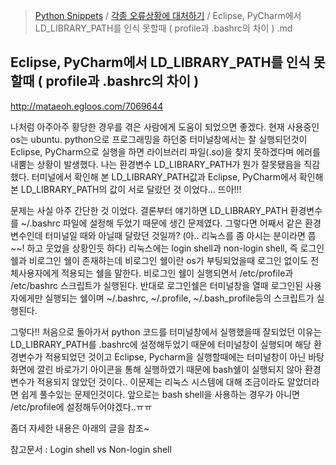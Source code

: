 > [Python Snippets](../README.md) / [각종 오류상황에 대처하기](README.md) / Eclipse, PyCharm에서 LD_LIBRARY_PATH를 인식 못할때 ( profile과 .bashrc의 차이 ) .md
## Eclipse, PyCharm에서 LD_LIBRARY_PATH를 인식 못할때 ( profile과 .bashrc의 차이 ) 
http://mataeoh.egloos.com/7069644

나처럼 아주아주 황당한 경우를 겪은 사람에게 도움이 되었으면 좋겠다.
현재 사용중인 os는 ubuntu.
python으로 프로그래밍을 하던중 터미널창에서는 잘 실행되던것이 Eclipse, PyCharm으로 실행을 하면 라이브러리 파일(.so)을 찾지 못하겠다며 에러를 내뿜는 상황이 발생했다.
나는 환경변수 LD_LIBRARY_PATH가 뭔가 잘못됐음을 직감했다.
터미널에서 확인해 본 LD_LIBRARY_PATH값과 Eclipse, PyCharm에서 확인해본 LD_LIBRARY_PATH의 값이 서로 달랐던 것 이었다... 뜨아!!!

문제는 사실 아주 간단한 것 이었다. 결론부터 얘기하면 LD_LIBRARY_PATH 환경변수를 ~/.bashrc 파일에 설정해 두었기 때문에 생긴 문제였다.
그렇다면 어째서 같은 환경변수인데 터미널일 때와 아닐때 달랐던 것일까? (아.. 리눅스를 좀 아시는 분이라면 풉~~! 하고 웃었을 상황인듯 하다)
리눅스에는 login shell과 non-login shell, 즉 로그인쉘과 비로그인 쉘이 존재하는데 비로그인 쉘이란 os가 부팅되었을때 로그인 없이도 전체사용자에게 적용되는 쉘을 말한다. 비로그인 쉘이 실행되면서 /etc/profile과 /etc/bashrc 스크립트가 실행된다.
반대로 로그인쉘은 터미널창을 열때 로그인된 사용자에게만 실행되는 쉘이며 ~/.bashrc, ~/.profile, ~/.bash_profile등의 스크립트가 실행된다.

그렇다!! 처음으로 돌아가서 python 코드를 터미널창에서 실행했을때 잘되었던 이유는 LD_LIBRARY_PATH를 .bashrc에 설정해두었기 때문에 터미널창이 실행되며 해당 환경변수가 적용되었던 것이고 Eclipse, Pycharm을 실행할때에는 터미널창이 아닌 바탕화면에 깔린 바로가기 아이콘을 통해 실행하였기 때문에 bash쉘이 실행되지 않아 환경변수가 적용되지 않았던 것이다..
이문제는 리눅스 시스템에 대해 조금이라도 알았더라면 쉽게 풀수있는 문제인것이다.
앞으로는 bash shell을 사용하는 경우가 아니면 /etc/profile에 설정해두어야겠다..ㅠㅠ

좀더 자세한 내용은 아래의 글을 참조~

참고문서 : Login shell vs Non-login shell